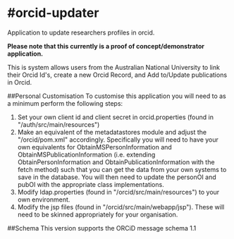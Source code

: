 #orcid-updater
=============

Application to update researchers profiles in orcid.

__Please note that this currently is a proof of concept/demonstrator application.__

This is system allows users from the Australian National University to link their Orcid Id's, create a new Orcid Record, and Add to/Update publications in Orcid.

##Personal Customisation
To customise this application you will need to as a minimum perform the following steps:

1. Set your own client id and client secret in orcid.properties (found in "/auth/src/main/resources")
2. Make an equivalent of the metadatastores module and adjust the "/orcid/pom.xml" accordingly.  Specifically you will need to have your own equivalents for ObtainMSPersonInformation and ObtainMSPublicationInformation (i.e. extending ObtainPersonInformation and ObtainPublicationInformation with the fetch method) such that you can get the data from your own systems to save in the database.
You will then need to update the personOI and pubOI with the appropriate class implementations.
3. Modify ldap.properties (found in "/orcid/src/main/resources") to your own environment.
4. Modify the jsp files (found in "/orcid/src/main/webapp/jsp").  These will need to be skinned appropriately for your organisation.

##Schema
This version supports the ORCiD message schema 1.1
